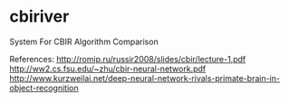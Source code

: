 # cbiriver
System For CBIR Algorithm Comparison

References:
http://romip.ru/russir2008/slides/cbir/lecture-1.pdf
http://ww2.cs.fsu.edu/~zhu/cbir-neural-network.pdf
http://www.kurzweilai.net/deep-neural-network-rivals-primate-brain-in-object-recognition

